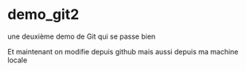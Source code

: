 # demo_git2
une deuxième demo de Git qui se passe bien

Et maintenant on modifie depuis github
mais aussi depuis ma machine locale
